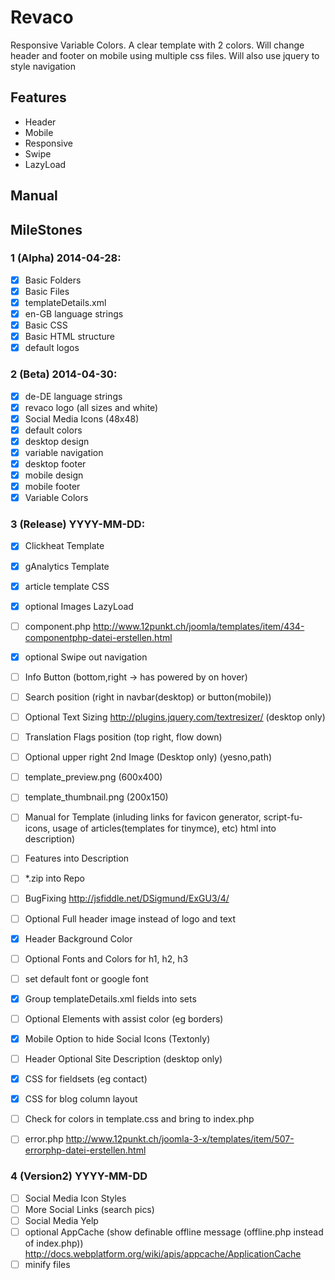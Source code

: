 # Revaco

Responsive Variable Colors. A clear template with 2 colors. Will change header and footer on mobile using multiple css files. Will also use jquery to style navigation

## Features

- Header
- Mobile
- Responsive
- Swipe
- LazyLoad

## Manual


## MileStones

### 1 (Alpha) 2014-04-28:
- [x] Basic Folders
- [x] Basic Files
- [x] templateDetails.xml
- [x] en-GB language strings
- [x] Basic CSS
- [x] Basic HTML structure
- [x] default logos

### 2 (Beta) 2014-04-30:
- [x] de-DE language strings
- [x] revaco logo (all sizes and white)
- [x] Social Media Icons (48x48)
- [x] default colors
- [x] desktop design
- [x] variable navigation
- [x] desktop footer
- [x] mobile design
- [x] mobile footer
- [x] Variable Colors

### 3 (Release) YYYY-MM-DD:
- [x] Clickheat Template
- [x] gAnalytics Template
- [x] article template CSS
- [x] optional Images LazyLoad 
- [ ] component.php http://www.12punkt.ch/joomla/templates/item/434-componentphp-datei-erstellen.html
- [x] optional Swipe out navigation 
- [ ] Info Button (bottom,right -> has powered by on hover)
- [ ] Search position (right in navbar(desktop) or button(mobile))
- [ ] Optional Text Sizing http://plugins.jquery.com/textresizer/ (desktop only)
- [ ] Translation Flags position (top right, flow down)
- [ ] Optional upper right 2nd Image (Desktop only) (yesno,path)
- [ ] template_preview.png (600x400)
- [ ] template_thumbnail.png (200x150)

- [ ] Manual for Template (inluding links for favicon generator, script-fu-icons, usage of articles(templates for tinymce), etc) html into description)
- [ ] Features into Description
- [ ] *.zip into Repo
- [ ] BugFixing http://jsfiddle.net/DSigmund/ExGU3/4/
- [ ] Optional Full header image instead of logo and text
- [x] Header Background Color
- [ ] Optional Fonts and Colors for h1, h2, h3
- [ ] set default font or google font
- [x] Group templateDetails.xml fields into sets
- [ ] Optional Elements with assist color (eg borders)
- [x] Mobile Option to hide Social Icons (Textonly)
- [ ] Header Optional Site Description (desktop only)
- [x] CSS for fieldsets (eg contact)
- [x] CSS for blog column layout 
- [ ] Check for colors in template.css and bring to index.php
- [ ] error.php http://www.12punkt.ch/joomla-3-x/templates/item/507-errorphp-datei-erstellen.html


### 4 (Version2) YYYY-MM-DD
- [ ] Social Media Icon Styles
- [ ] More Social Links (search pics)
- [ ] Social Media Yelp
- [ ] optional AppCache (show definable offline message (offline.php instead of index.php)) http://docs.webplatform.org/wiki/apis/appcache/ApplicationCache
- [ ] minify files